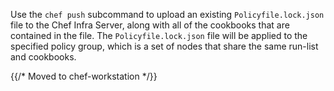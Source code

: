 Use the `chef push` subcommand to upload an existing
`Policyfile.lock.json` file to the Chef Infra Server, along with all of
the cookbooks that are contained in the file. The `Policyfile.lock.json`
file will be applied to the specified policy group, which is a set of
nodes that share the same run-list and cookbooks.

{{/* Moved to chef-workstation */}}
